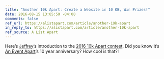 ```yaml
---
title: "Another 10k Apart: Create a Website in 10 KB, Win Prizes!"
date: 2016-08-15 13:05:50 -04:00
comments: false
ref_url: https://alistapart.com/article/another-10k-apart
in_reply_to: https://alistapart.com/article/another-10k-apart
ref_source: A List Apart
---
```


Here’s [Jeffrey](https://www.zeldman.com/)’s introduction to the [2016 10k Apart contest](https://a-k-apart.com/). Did you know it’s [An Event Apart](https://aneventapart.com/)’s 10 year anniversary? How cool is that?!